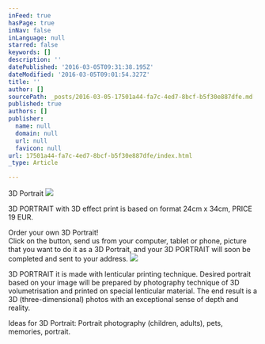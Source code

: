 ```yaml
---
inFeed: true
hasPage: true
inNav: false
inLanguage: null
starred: false
keywords: []
description: ''
datePublished: '2016-03-05T09:31:38.195Z'
dateModified: '2016-03-05T09:01:54.327Z'
title: ''
author: []
sourcePath: _posts/2016-03-05-17501a44-fa7c-4ed7-8bcf-b5f30e887dfe.md
published: true
authors: []
publisher:
  name: null
  domain: null
  url: null
  favicon: null
url: 17501a44-fa7c-4ed7-8bcf-b5f30e887dfe/index.html
_type: Article

---
```

3D Portrait
![](https://the-grid-user-content.s3-us-west-2.amazonaws.com/ece653a3-67a0-40c6-9873-0e63bdb2b66b.gif)

3D PORTRAIT with 3D effect print is based on format 24cm x 34cm, 
PRICE 19 EUR.

Order your own 3D Portrait!  
Click on the button, send us from your computer, tablet or phone, picture that you want to do it as a 3D Portrait, and your 3D PORTRAIT will soon be completed and sent to your address.
![](https://the-grid-user-content.s3-us-west-2.amazonaws.com/4f96d988-8ea9-47eb-a142-b1cb2429a398.jpg)

3D PORTRAIT it is made with lenticular printing technique. Desired portrait based on your image will be prepared by photography technique of 3D volumetrisation and printed on special lenticular material. The end result is a 3D (three-dimensional) photos with an exceptional sense of depth and reality.
  
Ideas for 3D Portrait: Portrait photography (children, adults), pets, memories, portrait.